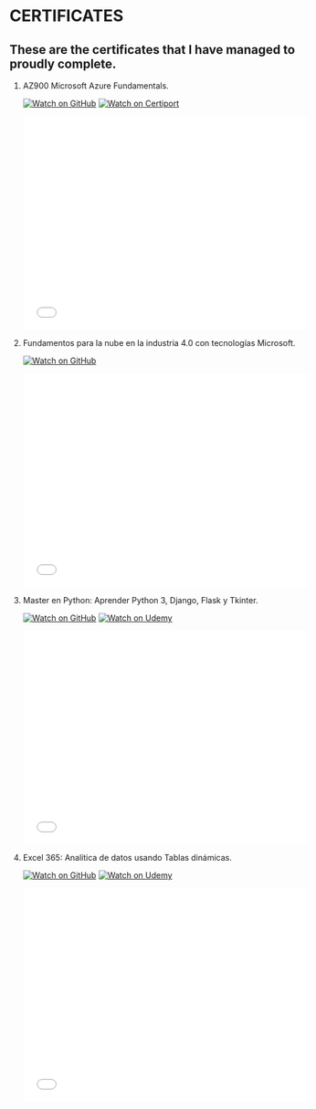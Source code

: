 # CERTIFICATES
## These are the certificates that I have managed to proudly complete.

1. AZ900 Microsoft Azure Fundamentals.

    [![Watch on GitHub](https://img.shields.io/static/v1?logo=github&label=GitHub&message=Ver%20certificado&color=success)](https://github.com/TheOmarNajera/certificates/blob/main/certificates/Cert666185116620.pdf) 
    [![Watch on Certiport](https://img.shields.io/static/v1?label=CERTIPORT&message=Ver%20certificado&color=yellow)](https://portal.certiport.com/Portal/Pages/PrintTranscriptInfo.aspx?action=Cert&id=414&cvid=zBQ8FybZsHRycJvS1ypOHA==)

    <embed src="/certificates/Cert666185116620.pdf" width="500" height="375" type="application/pdf">


2. Fundamentos para la nube en la industria 4.0 con tecnologías Microsoft.

    [![Watch on GitHub](https://img.shields.io/static/v1?logo=github&label=GitHub&message=Ver%20certificado&color=success)](https://github.com/TheOmarNajera/certificates/blob/main/certificates/0000257321-EDGAR%20OMAR%20NAJERA%20VAZQUEZ-GRUPO%20EDUIT.pdf) 

    <embed src="/certificates/0000257321-EDGAR OMAR NAJERA VAZQUEZ-GRUPO EDUIT.pdf" width="500" height="375" type="application/pdf">
        
3. Master en Python: Aprender Python 3, Django, Flask y Tkinter.

    [![Watch on GitHub](https://img.shields.io/static/v1?logo=github&label=GitHub&message=Ver%20certificado&color=success)](https://github.com/TheOmarNajera/certificates/blob/main/certificates/UC-c4974a10-3065-420f-a6f7-5e4f60afe867.pdf) 
    [![Watch on Udemy](https://img.shields.io/static/v1?label=UDEMY&message=Ver%20certificado&color=red)](https://udemy-certificate.s3.amazonaws.com/pdf/UC-c4974a10-3065-420f-a6f7-5e4f60afe867.pdf)

    <embed src="/certificates/UC-c4974a10-3065-420f-a6f7-5e4f60afe867.pdf" width="500" height="375" type="application/pdf">

4. Excel 365: Analítica de datos usando Tablas dinámicas.

    [![Watch on GitHub](https://img.shields.io/static/v1?logo=github&label=GitHub&message=Ver%20certificado&color=success)](https://github.com/TheOmarNajera/certificates/blob/main/certificates/UC-ba1c3491-0a74-413e-8241-43c6cd51331c.pdf) 
    [![Watch on Udemy](https://img.shields.io/static/v1?label=UDEMY&message=Ver%20certificado&color=red)](https://udemy-certificate.s3.amazonaws.com/pdf/UC-ba1c3491-0a74-413e-8241-43c6cd51331c.pdf)

    <embed src="/certificates/UC-ba1c3491-0a74-413e-8241-43c6cd51331c.pdf" width="500" height="375" type="application/pdf">